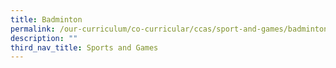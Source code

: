 ```yaml
---
title: Badminton
permalink: /our-curriculum/co-curricular/ccas/sport-and-games/badminton/
description: ""
third_nav_title: Sports and Games
---
```

